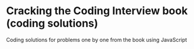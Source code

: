 # Cracking the Coding Interview book (coding solutions)

Coding solutions for problems one by one from the book using JavaScript
